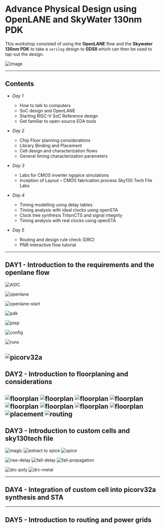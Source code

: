 Advance Physical Design using OpenLANE and SkyWater 130nm PDK
=============================================================

This workshop consisted of using the **OpenLANE** flow and the **Skywater 130nm PDK** to take a `verilog` design to **GDSII** which can then be used to tap-out the design.

![image](https://user-images.githubusercontent.com/79994584/114469850-7ff0e880-9c0b-11eb-9a06-cac7f32717ec.png)

----------------------------------------------------------

Contents
--------

- *Day 1*
    - How to talk to computers
    - SoC design and OpenLANE
    - Starting RISC-V SoC Reference design
    - Get familiar to open-source EDA tools

-  *Day 2*
    - Chip Floor planning considerations
    - Library Binding and Placement
    - Cell design and characterization flows
    - General timing characterization parameters

- *Day 3*
    - Labs for CMOS inverter ngspice simulations
    - Inception of Layout – CMOS fabrication process
Sky130 Tech File Labs

- *Day 4*
    - Timing modelling using delay tables
    - Timing analysis with ideal clocks using openSTA
    - Clock tree synthesis TritonCTS and signal integrity
    - Timing analysis with real clocks using openSTA

- *Day 5*
    - Routing and design rule check (DRC)
    - PNR interactive flow tutorial

------------------------------------------------------------

DAY1 - Introduction to the requirements and the openlane flow
------------------------------------------------------------

![ASIC](https://user-images.githubusercontent.com/79994584/114556720-9b4d0980-9c86-11eb-91b1-140c0859d758.png)

![openlane](Images/Day1/openlane.flow.png)

![openlane-start](Images/Day1/op1.png)

![pdk](Images/Day1/op2-pdk.png)

![prep](Images/Day1/op3-prep.png)

![config](Images/Day1/op4-config.png)

![runs](Images/Day1/op4-runs.png)

![picorv32a](Images/Day1/opt6-synthesis-picorv32.png)
------------------------------------------------------------

DAY2 - Introduction to floorplaning and considerations
------------------------------------------------------------
![floorplan](Images/Day2/day2-voltage-drop.png)
![floorplan](Images/Day2/day2-ground-bounce.png)
![floorplan](Images/Day2/day2-timing-variable.png)
![floorplan](Images/Day2/day2-modular.png)
![floorplan](Images/Day2/day2-floorplan.png)
![floorplan](Images/Day2/day2-magic-floor-plan.png)
![floorplan](Images/Day2/day2-horzontal.png)
![floorplan](Images/Day2/day2-vertical.png)
![placement](Images/Day2/day2-placemnet.png)
![routing](Images/Day2/day2-routing.png)
------------------------------------------------------------

DAY3 - Introduction to custom cells and sky130tech file
------------------------------------------------------------

![magic](Images/Day3/day3-invertor-custom.png)
![extract to spice](Images/Day3/day3-extract.png)
![spice](Images/Day3/day3-spice-inv.png)

![rise-delay](Images/Day3/day3-rise-delay.png) 
![fall-delay](Images/Day3/day3-fall-delay.png)
![fall-propagation](Images/Day3/day3-fall-propagation-delay.png)

![drc-poly](Images/Day3/day3-poly9.png)
![drc-metal](Images/Day3/m3-day3.png)

------------------------------------------------------------

DAY4 - Integration of custom cell into picorv32a synthesis and **STA**
------------------------------------------------------------

------------------------------------------------------------

DAY5 - Introduction to routing and power grids
------------------------------------------------------------